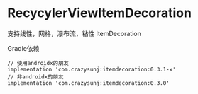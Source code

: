 # RecycylerViewItemDecoration
支持线性，网格，瀑布流，粘性 ItemDecoration

Gradle依赖

```
// 使用androidx的朋友
implementation 'com.crazysunj:itemdecoration:0.3.1-x'
// 非androidx的朋友
implementation 'com.crazysunj:itemdecoration:0.3.0'
```
